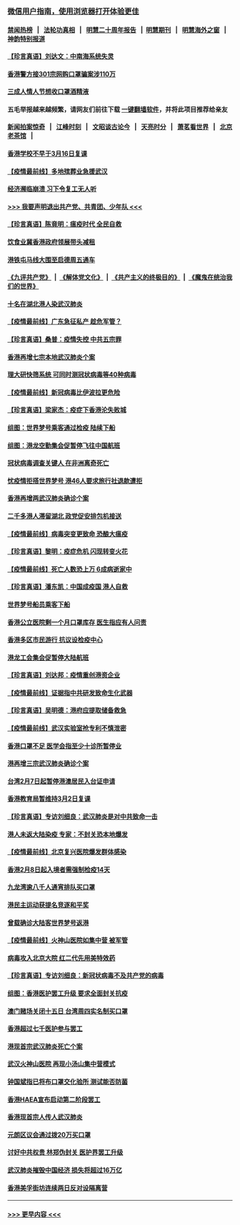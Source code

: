 ### [微信用户指南，使用浏览器打开体验更佳](https://github.com/gfw-breaker/banned-news1/blob/master/indexes/wechat-guide.md?t=0)
#### [禁闻热榜](热点新闻.md?t=0)  &nbsp;&nbsp;|&nbsp;&nbsp; [法轮功真相](https://github.com/gfw-breaker/truth/blob/master/README.md?t=0) &nbsp;&nbsp;|&nbsp;&nbsp; [明慧二十周年报告](https://github.com/gfw-breaker/mh-reports/blob/master/README.md?t=0) &nbsp;&nbsp;|&nbsp;&nbsp;[明慧期刊](https://github.com/gfw-breaker/mh-qikan) &nbsp;&nbsp;|&nbsp;&nbsp; [明慧海外之窗](https://github.com/gfw-breaker/mh-news/blob/master/README.md?t=0) &nbsp;&nbsp;|&nbsp;&nbsp; [神韵特别报道](https://github.com/gfw-breaker/mh-news/blob/master/shenyun.md?t=0)
#### [【珍言真语】刘达文：中南海系统失灵](../pages/nsc415/n11869465.md?t=02150722) 
#### [香港警方接301宗网购口罩骗案涉110万](../pages/nsc415/n11867572.md?t=02150722) 
#### [三成人情人节想收口罩酒精液](../pages/nsc415/n11867523.md?t=02150722) 
#### 五毛举报越来越频繁，请网友们前往下载 [一键翻墙软件](https://github.com/gfw-breaker/ssr-accounts)，并将此项目推荐给亲友
#### [新闻拍案惊奇](https://github.com/gfw-breaker/banned-news1/blob/master/pages/link4.md) &nbsp;&nbsp;|&nbsp;&nbsp; [江峰时刻](https://github.com/gfw-breaker/banned-news1/blob/master/pages/link4.md) &nbsp;&nbsp;|&nbsp;&nbsp; [文昭谈古论今](https://github.com/gfw-breaker/banned-news1/blob/master/pages/link4.md) &nbsp;&nbsp;|&nbsp;&nbsp; [天亮时分](https://github.com/gfw-breaker/banned-news1/blob/master/pages/link4.md) &nbsp;&nbsp;|&nbsp;&nbsp; [萧茗看世界](https://github.com/gfw-breaker/banned-news1/blob/master/pages/link4.md) &nbsp;&nbsp;|&nbsp;&nbsp; [北京老茶馆](https://github.com/gfw-breaker/banned-news1/blob/master/pages/link4.md) &nbsp;&nbsp;|&nbsp;&nbsp; 
#### [香港学校不早于3月16日复课](../pages/nsc415/n11867498.md?t=02150722) 
#### [【疫情最前线】多地殡葬业急援武汉](../pages/nsc415/n11866914.md?t=02150722) 
#### [经济濒临崩溃 习下令复工无人听](../pages/nsc415/n11867269.md?t=02150722) 
#### [>>> 我要声明退出共产党、共青团、少年队 <<<](https://github.com/begood0513/goodnews/blob/master/quit/letter.md) 
#### [【珍言真语】陈竟明：瘟疫时代 全民自救](../pages/nsc415/n11866765.md?t=02150722) 
#### [饮食业冀香港政府领展带头减租](../pages/nsc415/n11864876.md?t=02150722) 
#### [港铁屯马线大围至启德周五通车](../pages/nsc415/n11864842.md?t=02150722) 
#### [《九评共产党》](https://github.com/begood0513/9ping.md/blob/master/README.md) &nbsp;|&nbsp; [《解体党文化》](../../../../jtdwh.md/blob/master/README.md)  &nbsp;|&nbsp; [《共产主义的终极目的》](../../../../gczydzjmd.md/blob/master/README.md) &nbsp;|&nbsp; [《魔鬼在统治我们的世界》](../../../../mgztzwmdsj.md/blob/master/README.md) 
#### [十名在湖北港人染武汉肺炎](../pages/nsc415/n11864807.md?t=02150722) 
#### [【疫情最前线】广东急征私产 趁危军管？](../pages/nsc415/n11864205.md?t=02150722) 
#### [【珍言真语】桑普：疫情失控 中共五宗罪](../pages/nsc415/n11864157.md?t=02150722) 
#### [香港再增七宗本地武汉肺炎个案](../pages/nsc415/n11862405.md?t=02150722) 
#### [理大研快筛系统 可同时测冠状病毒等40种病毒](../pages/nsc415/n11862376.md?t=02150722) 
#### [【疫情最前线】新冠病毒比伊波拉更危险](../pages/nsc415/n11862199.md?t=02150722) 
#### [【珍言真语】梁家杰：疫症下香港沦失败城](../pages/nsc415/n11861588.md?t=02150722) 
#### [组图：世界梦号乘客通过检疫 陆续下船](../pages/nsc415/n11858302.md?t=02150722) 
#### [组图：港龙空勤集会促暂停飞往中国航班](../pages/nsc415/n11858190.md?t=02150722) 
#### [冠状病毒调查关键人 在非洲离奇死亡](../pages/nsc415/n11859798.md?t=02150722) 
#### [忧疫情拒搭世界梦号 港46人要求旅行社退款遭拒](../pages/nsc415/n11859849.md?t=02150722) 
#### [香港再增两武汉肺炎确诊个案](../pages/nsc415/n11859833.md?t=02150722) 
#### [二千多港人滞留湖北 政党促安排包机接送](../pages/nsc415/n11859831.md?t=02150722) 
#### [【疫情最前线】病毒突变更致命 恐酿大瘟疫](../pages/nsc415/n11859604.md?t=02150722) 
#### [【珍言真语】黎明：疫症危机 闪现转变火花](../pages/nsc415/n11859199.md?t=02150722) 
#### [【疫情最前线】死亡人数恐上万 6成病逝家中](../pages/nsc415/n11856687.md?t=02150722) 
#### [【珍言真语】潘东凯：中国成疫国 港人自救](../pages/nsc415/n11856962.md?t=02150722) 
#### [世界梦号船员乘客下船](../pages/nsc415/n11856883.md?t=02150722) 
#### [香港公立医院剩一个月口罩库存 医生指应有人问责](../pages/nsc415/n11856875.md?t=02150722) 
#### [香港多区市民游行 抗议设检疫中心](../pages/nsc415/n11856866.md?t=02150722) 
#### [港龙工会集会促暂停大陆航班](../pages/nsc415/n11856840.md?t=02150722) 
#### [【珍言真语】刘达邦：疫情重创港资企业](../pages/nsc415/n11854274.md?t=02150722) 
#### [【疫情最前线】证据指中共研发致命生化武器](../pages/nsc415/n11853087.md?t=02150722) 
#### [【珍言真语】吴明德：港府应提取储备救急](../pages/nsc415/n11852734.md?t=02150722) 
#### [【疫情最前线】武汉实验室抢专利不慎泄密](../pages/nsc415/n11850310.md?t=02150722) 
#### [香港口罩不足 医学会指至少十诊所暂停业](../pages/nsc415/n11850301.md?t=02150722) 
#### [港再增三宗武汉肺炎确诊个案](../pages/nsc415/n11850328.md?t=02150722) 
#### [台湾2月7日起暂停港澳居民入台证申请](../pages/nsc415/n11850304.md?t=02150722) 
#### [香港教育局暂维持3月2日复课](../pages/nsc415/n11850260.md?t=02150722) 
#### [【珍言真语】专访刘细良：武汉肺炎是对中共致命一击](../pages/nsc415/n11849934.md?t=02150722) 
#### [港人未返大陆染疫 专家：不封关恐本地爆发](../pages/nsc415/n11848021.md?t=02150722) 
#### [【疫情最前线】北京复兴医院爆发群体感染](../pages/nsc415/n11847626.md?t=02150722) 
#### [香港2月8日起入境者需强制检疫14天](../pages/nsc415/n11847658.md?t=02150722) 
#### [九龙湾逾八千人通宵排队买口罩](../pages/nsc415/n11847647.md?t=02150722) 
#### [港民主运动获提名竞逐和平奖](../pages/nsc415/n11847633.md?t=02150722) 
#### [曾载确诊大陆客世界梦号返港](../pages/nsc415/n11847608.md?t=02150722) 
#### [【疫情最前线】火神山医院如集中营 被军管](../pages/nsc415/n11847524.md?t=02150722) 
#### [病毒攻入北京大院 红二代先用美特效药](../pages/nsc415/n11847427.md?t=02150722) 
#### [【珍言真语】专访刘细良：新冠状病毒不及共产党的病毒](../pages/nsc415/n11847164.md?t=02150722) 
#### [组图：香港医护罢工升级 要求全面封关抗疫](../pages/nsc415/n11844107.md?t=02150722) 
#### [澳门赌场关闭十五日 台湾周四实名制买口罩](../pages/nsc415/n11845083.md?t=02150722) 
#### [香港超过七千医护参与罢工](../pages/nsc415/n11845051.md?t=02150722) 
#### [港现首宗武汉肺炎死亡个案](../pages/nsc415/n11844998.md?t=02150722) 
#### [武汉火神山医院 再现小汤山集中营模式](../pages/nsc415/n11844763.md?t=02150722) 
#### [钟国斌指已将布口罩交化验所 测试能否防菌](../pages/nsc415/n11842783.md?t=02150722) 
#### [香港HAEA宣布启动第二阶段罢工](../pages/nsc415/n11842723.md?t=02150722) 
#### [香港现首宗人传人武汉肺炎](../pages/nsc415/n11842766.md?t=02150722) 
#### [元朗区议会通过拨20万买口罩](../pages/nsc415/n11842754.md?t=02150722) 
#### [讨好中共权贵 林郑伪封关 医护界罢工升级](../pages/nsc415/n11842359.md?t=02150722) 
#### [武汉肺炎摧毁中国经济 损失将超过16万亿](../pages/nsc415/n11839723.md?t=02150722) 
#### [香港美孚街坊连续两日反对设隔离营](../pages/nsc415/n11839962.md?t=02150722) 

----
#### [ >>> 更早内容 <<< ](../indexes/nsc415-earlier.md)
